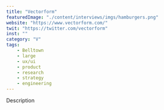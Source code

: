 ```yaml
---
title: "Vectorform"
featuredImage: "./content/interviews/imgs/hamburgers.png"
website: "https://www.vectorform.com/"
twit: "https://twitter.com/vectorform"
inst: ""
category: "V"
tags:
    - Belltown
    - large
    - ux/ui
    - product
    - research
    - strategy
    - engineering
---
```


Description
